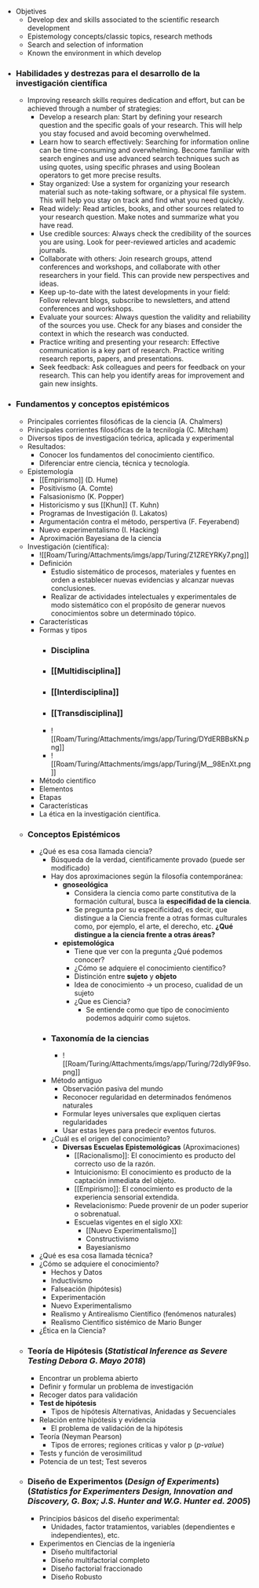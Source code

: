 
  * Objetives
    * Develop dex and skills associated to the scientific research development
    * Epistemology concepts/classic topics, research methods
    * Search and selection of information
    * Known the environment in which develop
  * ### Habilidades y destrezas para el desarrollo de la investigación científica
    * Improving research skills requires dedication and effort, but can be achieved through a number of strategies:
      * Develop a research plan: Start by defining your research question and the specific goals of your research. This will help you stay focused and avoid becoming overwhelmed.
      * Learn how to search effectively: Searching for information online can be time-consuming and overwhelming. Become familiar with search engines and use advanced search techniques such as using quotes, using specific phrases and using Boolean operators to get more precise results.
      * Stay organized: Use a system for organizing your research material such as note-taking software, or a physical file system. This will help you stay on track and find what you need quickly.
      * Read widely: Read articles, books, and other sources related to your research question. Make notes and summarize what you have read.
      * Use credible sources: Always check the credibility of the sources you are using. Look for peer-reviewed articles and academic journals.
      * Collaborate with others: Join research groups, attend conferences and workshops, and collaborate with other researchers in your field. This can provide new perspectives and ideas.
      * Keep up-to-date with the latest developments in your field: Follow relevant blogs, subscribe to newsletters, and attend conferences and workshops.
      * Evaluate your sources: Always question the validity and reliability of the sources you use. Check for any biases and consider the context in which the research was conducted.
      * Practice writing and presenting your research: Effective communication is a key part of research. Practice writing research reports, papers, and presentations.
      * Seek feedback: Ask colleagues and peers for feedback on your research. This can help you identify areas for improvement and gain new insights.
  * ### Fundamentos y conceptos epistémicos
    * Principales corrientes filosóficas de la ciencia (A. Chalmers)
    * Principales corrientes filosóficas de la tecnilogía (C. Mitcham)
    * Diversos tipos de investigación teórica, aplicada y experimental
    * Resultados:
      * Conocer los fundamentos del conocimiento científico.
      * Diferenciar entre ciencia, técnica y tecnología.
    * Epistemología
      * [[Empirismo]] (D. Hume)
      * Positivismo (A. Comte)
      * Falsasionismo (K. Popper)
      * Historicismo y sus [[Khun]] (T. Kuhn)
      * Programas de Investigación (I. Lakatos)
      * Argumentación contra el método, perspertiva (F. Feyerabend)
      * Nuevo experimentalismo (I. Hacking)
      * Aproximación Bayesiana de la ciencia
    * Investigación (científica):
      * ![[Roam/Turing/Attachments/imgs/app/Turing/Z1ZREYRKy7.png]]
      * Definición
        * Estudio sistemático de procesos, materiales y fuentes en orden a establecer nuevas evidencias y alcanzar nuevas conclusiones.
        * Realizar de actividades intelectuales y experimentales de modo sistemático con el propósito de generar nuevos conocimientos sobre un determinado tópico.
      * Características
      * Formas y tipos
        * ### Disciplina
        * ### [[Multidisciplina]]
        * ### [[Interdisciplina]]
        * ### [[Transdisciplina]]
        * ![[Roam/Turing/Attachments/imgs/app/Turing/DYdERBBsKN.png]]
        * ![[Roam/Turing/Attachments/imgs/app/Turing/jM__98EnXt.png]]
      * Método cientifico
      * Elementos
      * Etapas
      * Características
      * La ética en la investigación científica.
    * ### Conceptos Epistémicos
      * ¿Qué es esa cosa llamada ciencia?
        * Búsqueda de la verdad, cientificamente provado (puede ser modificado)
        * Hay dos aproximaciones según la filosofía contemporánea:
          * **gnoseológica**
            * Considera la ciencia como parte constitutiva de la formación cultural, busca la **especifidad de la ciencia**.
            * Se pregunta por su especificidad, es decir, que distingue a la Ciencia frente a otras formas culturales como, por ejemplo, el arte, el derecho, etc. **¿Qué distingue a la ciencia frente a otras áreas?**
          * **epistemológica**
            * Tiene que ver con la pregunta ¿Qué podemos conocer?
            * ¿Cómo se adquiere el conocimiento científico?
            * Distinción entre **sujeto** y **objeto**
            * Idea de conocimiento  -> un proceso, cualidad de un sujeto
            * ¿Que es Ciencia?
              * Se entiende como que tipo de conocimiento podemos adquirir como sujetos.
        * ### Taxonomía de la ciencias
          * ![[Roam/Turing/Attachments/imgs/app/Turing/72dly9F9so.png]]
        * Método antiguo
          * Observación pasiva del mundo
          * Reconocer regularidad en determinados fenómenos naturales
          * Formular leyes universales que expliquen ciertas regularidades
          * Usar estas leyes para predecir eventos futuros.
        * ¿Cuál es el origen del conocimiento?
          * **Diversas Escuelas Epistemológicas** (Aproximaciones)
            * [[Racionalismo]]: El conocimiento es producto del correcto uso de la razón.
            * Intuicionismo: El conocimiento es producto de la captación inmediata del objeto.
            * [[Empirismo]]: El conocimiento es producto de la experiencia sensorial extendida.
            * Revelacionismo: Puede provenir de un poder superior o sobrenatual.
            * Escuelas vigentes en el siglo XXI: 
              * [[Nuevo Experimentalismo]]
              * Constructivismo
              * Bayesianismo
      * ¿Qué es esa cosa llamada técnica?
      * ¿Cómo se adquiere el conocimiento?
        * Hechos y Datos
        * Inductivismo
        * Falseación (hipótesis)
        * Experimentación
        * Nuevo Experimentalismo
        * Realismo y Antirealismo Científico (fenómenos naturales)
        * Realismo Científico sistémico de Mario Bunger
      * ¿Ética en la Ciencia?
    * ### Teoría de Hipótesis (*Statistical Inference as Severe Testing Debora G. Mayo 2018*)
      * Encontrar un problema abierto
      * Definir y formular un problema de investigación
      * Recoger datos para validación
      * **Test de hipótesis**
        * Tipos de hipótesis Alternativas, Anidadas y Secuenciales
      * Relación entre hipótesis y evidencia
        * El problema de validación de la hipótesis
      * Teoría (Neyman Pearson)
        * Tipos de errores; regiones criticas y valor p (*p-value*)
      * Tests y función de verosimilitud
      * Potencia de un test; Test severos
    * ### Diseño de Experimentos (*Design of Experiments*)(*Statistics for Experimenters Design, Innovation and Discovery, G. Box; J.S. Hunter and W.G. Hunter ed. 2005*)
      * Principios básicos del diseño experimental:
        * Unidades, factor tratamientos, variables (dependientes e independientes), etc.
      * Experimentos en Ciencias de la ingeniería
        * Diseño multifactorial
        * Diseño multifactorial completo
        * Diseño factorial fraccionado
        * Diseño Robusto